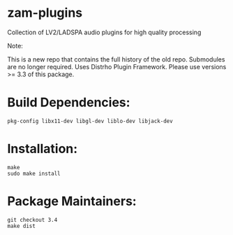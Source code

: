 zam-plugins
===========

Collection of LV2/LADSPA audio plugins for high quality processing

Note:

This is a new repo that contains the full history of the old repo.
Submodules are no longer required.
Uses Distrho Plugin Framework.
Please use versions >= 3.3 of this package.

Build Dependencies:
===================

	pkg-config libx11-dev libgl-dev liblo-dev libjack-dev


Installation:
=============

	make
	sudo make install


Package Maintainers:
====================

	git checkout 3.4
	make dist
